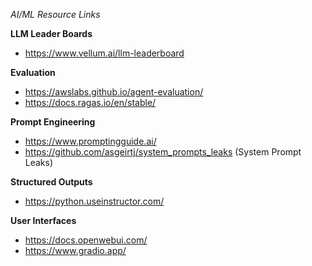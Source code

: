 *AI/ML Resource Links*

**LLM Leader Boards**
- https://www.vellum.ai/llm-leaderboard

**Evaluation**
- https://awslabs.github.io/agent-evaluation/
- https://docs.ragas.io/en/stable/

**Prompt Engineering**
- https://www.promptingguide.ai/
- https://github.com/asgeirtj/system_prompts_leaks (System Prompt Leaks)

**Structured Outputs**
- https://python.useinstructor.com/

**User Interfaces**
- https://docs.openwebui.com/
- https://www.gradio.app/
